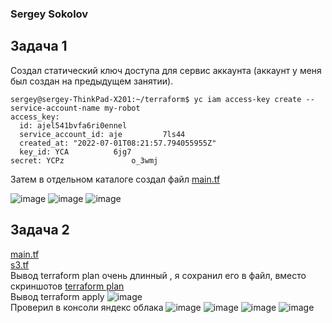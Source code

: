 ### Sergey Sokolov

## Задача 1

Создал статический ключ доступа для сервис аккаунта  (аккаунт у меня был создан на предыдущем занятии). 
```
sergey@sergey-ThinkPad-X201:~/terraform$ yc iam access-key create --service-account-name my-robot
access_key:
  id: ajel541bvfa6ri0ennel
  service_account_id: aje         7ls44
  created_at: "2022-07-01T08:21:57.794055955Z"
  key_id: YCA          6jg7
secret: YCPz               o_3wmj
```
Затем в отдельном каталоге создал файл [main.tf](https://github.com/SSergeyA/devops-netology/blob/main/virt/14/main.tf)

![image](https://user-images.githubusercontent.com/93119897/176890727-7f9a3a47-3eff-4837-90a0-0f3649addd4c.png)
![image](https://user-images.githubusercontent.com/93119897/176890921-85133322-ccb8-4679-83a8-60516f86b815.png)
![image](https://user-images.githubusercontent.com/93119897/176891114-cff9286d-1235-473e-9381-6883fb973119.png)


## Задача 2 

[main.tf](https://github.com/SSergeyA/devops-netology/blob/main/virt/14/main%20(copy).tf) </br>
[s3.tf](https://github.com/SSergeyA/devops-netology/blob/main/virt/14/s3.tf)</br>
Вывод terraform plan очень длинный , я сохранил его в файл, вместо скриншотов [terraform plan](https://github.com/SSergeyA/devops-netology/blob/main/terraform.plan) </br>
Вывод terraform apply
![image](https://user-images.githubusercontent.com/93119897/176892840-38d05e38-ed2f-4487-b4b3-8b646808c07c.png)</br>
Проверил в консоли яндекс облака
![image](https://user-images.githubusercontent.com/93119897/176892987-29959182-50c2-426e-87f3-98fe3c53950c.png)
![image](https://user-images.githubusercontent.com/93119897/176893063-a23237c4-9ca8-49d9-8778-2d7e1cb136d2.png)
![image](https://user-images.githubusercontent.com/93119897/176893160-9b403420-f814-437b-9fb6-90ccba95686e.png)
![image](https://user-images.githubusercontent.com/93119897/176893227-d2db724e-9e7b-4a03-8c08-b1343e03ebfc.png)



